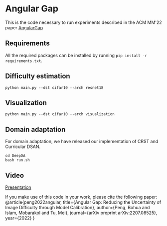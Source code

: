 # Angular Gap
This is the code necessary to run experiments described in the ACM MM'22 paper [AngularGap](https://arxiv.org/abs/2207.08525)
## Requirements
All the required packages can be installed by running `pip install -r requirements.txt`.
## Difficulty estimation
```shell
python main.py --dst cifar10 --arch resnet18
```
## Visualization
```shell
python main.py --dst cifar10 --arch visualization
```
## Domain adaptation
For domain adaptation, we have released our implementation of CRST and Curricular DSAN.
```shell
cd DeepDA
bash run.sh
```
## Video
[Presentation](https://files.atypon.com/acm/f7197189de64e2075eb0a2c2d1eee630)

If you make use of this code in your work, please cite the following paper:
@article{peng2022angular,
  title={Angular Gap: Reducing the Uncertainty of Image Difficulty through Model Calibration},
  author={Peng, Bohua and Islam, Mobarakol and Tu, Mei},
  journal={arXiv preprint arXiv:2207.08525},
  year={2022}
}
